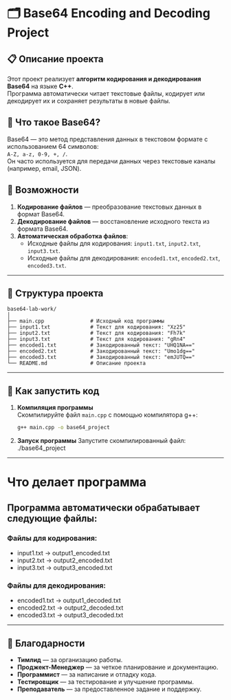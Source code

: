 # 🗂️ Base64 Encoding and Decoding Project

## 📋 Описание проекта
Этот проект реализует **алгоритм кодирования и декодирования Base64** на языке **C++**.  
Программа автоматически читает текстовые файлы, кодирует или декодирует их и сохраняет результаты в новые файлы.

## 🔎 Что такое Base64?
Base64 — это метод представления данных в текстовом формате с использованием 64 символов:  
`A-Z, a-z, 0-9, +, /`.  
Он часто используется для передачи данных через текстовые каналы (например, email, JSON).

## 🚀 Возможности
1. **Кодирование файлов** — преобразование текстовых данных в формат Base64.
2. **Декодирование файлов** — восстановление исходного текста из формата Base64.
3. **Автоматическая обработка файлов**:
   - Исходные файлы для кодирования: `input1.txt`, `input2.txt`, `input3.txt`.
   - Исходные файлы для декодирования: `encoded1.txt`, `encoded2.txt`, `encoded3.txt`.
---
## 📂 Структура проекта

```plaintext
base64-lab-work/
│
├── main.cpp               # Исходный код программы
├── input1.txt             # Текст для кодирования: "Xz25"
├── input2.txt             # Текст для кодирования: "Fh7k"
├── input3.txt             # Текст для кодирования: "gRn4"
├── encoded1.txt           # Закодированный текст: "UHQ1NA=="
├── encoded2.txt           # Закодированный текст: "Umo1dg=="
├── encoded3.txt           # Закодированный текст: "emJUTQ=="
└── README.md              # Описание проекта
```
---
## 🚀 Как запустить код
1. **Компиляция программы**  
   Скомпилируйте файл `main.cpp` с помощью компилятора g++:
   ```bash
   g++ main.cpp -o base64_project
2. **Запуск программы**
   Запустите скомпилированный файл:
   ./base64_project 
---
# Что делает программа
## Программа автоматически обрабатывает следующие файлы:
### Файлы для кодирования:
- input1.txt → output1_encoded.txt
- input2.txt → output2_encoded.txt
- input3.txt → output3_encoded.txt
### Файлы для декодирования:
- encoded1.txt → output1_decoded.txt
- encoded2.txt → output2_decoded.txt
- encoded3.txt → output3_decoded.txt
---
## 🙌 Благодарности

- **Тимлид** — за организацию работы.
- **Проджект-Менеджер** — за четкое планирование и документацию.
- **Программист** — за написание и отладку кода.
- **Тестировщик** — за тестирование и улучшение программы.
- **Преподаватель** — за предоставленное задание и поддержку.

